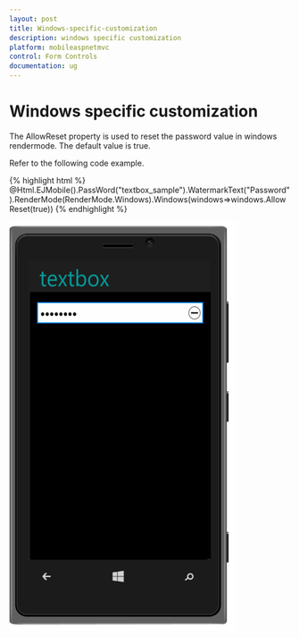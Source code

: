 ```yaml
---
layout: post
title: Windows-specific-customization
description: windows specific customization
platform: mobileaspnetmvc
control: Form Controls
documentation: ug
---
```


# Windows specific customization

The AllowReset property is used to reset the password value in windows rendermode. The default value is true.

Refer to the following code example.


{% highlight html %}
@Html.EJMobile().PassWord("textbox_sample").WatermarkText("Password").RenderMode(RenderMode.Windows).Windows(windows=>windows.AllowReset(true))
{% endhighlight %}

![C:/Users/labuser/AppData/Local/Temp/SNAGHTMLa514ae.PNG](Windows-specific-customization_images/Windows-specific-customization_img1.png)


